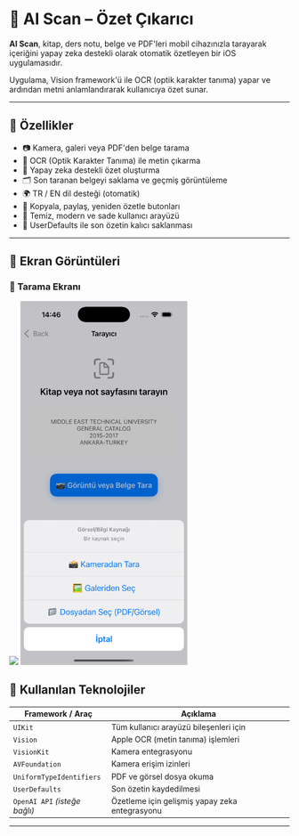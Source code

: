 # 📄 AI Scan – Özet Çıkarıcı

**AI Scan**, kitap, ders notu, belge ve PDF'leri mobil cihazınızla tarayarak içeriğini yapay zeka destekli olarak otomatik özetleyen bir iOS uygulamasıdır.

Uygulama, Vision framework'ü ile OCR (optik karakter tanıma) yapar ve ardından metni anlamlandırarak kullanıcıya özet sunar.

---

## 🚀 Özellikler

- 📷 Kamera, galeri veya PDF'den belge tarama
- 🤖 OCR (Optik Karakter Tanıma) ile metin çıkarma
- 🧠 Yapay zeka destekli özet oluşturma
- 🗂 Son taranan belgeyi saklama ve geçmiş görüntüleme
- 🌍 TR / EN dil desteği (otomatik)
- 🧾 Kopyala, paylaş, yeniden özetle butonları
- 🎯 Temiz, modern ve sade kullanıcı arayüzü
- 💾 UserDefaults ile son özetin kalıcı saklanması

---

## 📸 Ekran Görüntüleri

### 📸 Tarama Ekranı
<img src="Screenshots/özet.png" width="300" />
<img src="screenshots/secenekler.png" width="300" />



## 🧱 Kullanılan Teknolojiler

| Framework / Araç | Açıklama |
|------------------|----------|
| `UIKit`          | Tüm kullanıcı arayüzü bileşenleri için |
| `Vision`         | Apple OCR (metin tanıma) işlemleri |
| `VisionKit`      | Kamera entegrasyonu |
| `AVFoundation`   | Kamera erişim izinleri |
| `UniformTypeIdentifiers` | PDF ve görsel dosya okuma |
| `UserDefaults`   | Son özetin kaydedilmesi |
| `OpenAI API` _(isteğe bağlı)_ | Özetleme için gelişmiş yapay zeka entegrasyonu |

---

